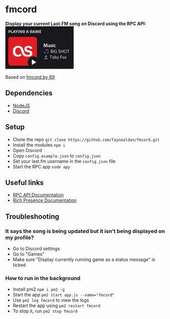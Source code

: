 # fmcord

**Display your current Last.FM song on Discord using the RPC API:**
![](assets/screenshot.png)

Based on [fmcord by 69](https://github.com/69/fmcord)

## Dependencies

- [NodeJS](https://nodejs.org/en/)
- [Discord](https://discord.com/)

## Setup

- Clone the repo `git clone https://github.com/faynealdan/fmcord.git`
- Install the modules `npm i`
- Open Discord
- Copy `config.example.json` to `config.json`
- Set your last.fm username in the `config.json` file
- Start the RPC app `node app`

## Useful links

- [RPC API Documentation](https://discordapp.com/developers/docs/topics/rpc)
- [Rich Presence Documentation](https://discordapp.com/developers/docs/rich-presence/how-to)

## Troubleshooting

### It says the song is being updated but it isn't being displayed on my profile?

- Go to Discord settings
- Go to "Games"
- Make sure "Display currently running game as a status message" is ticked

### How to run in the background

- Install pm2 `npm i pm2 -g`
- Start the app `pm2 start app.js --name="fmcord"`
- Use `pm2 log fmcord` to view the logs
- Restart the app using `pm2 restart fmcord`
- To stop it, run `pm2 stop fmcord`

